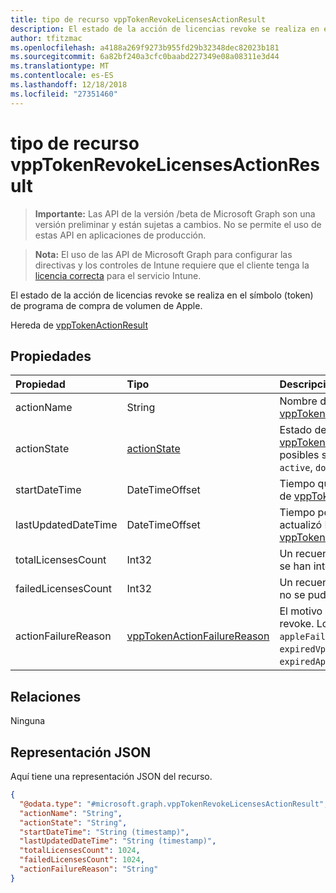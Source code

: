 ```yaml
---
title: tipo de recurso vppTokenRevokeLicensesActionResult
description: El estado de la acción de licencias revoke se realiza en el símbolo (token) de programa de compra de volumen de Apple.
author: tfitzmac
ms.openlocfilehash: a4188a269f9273b955fd29b32348dec82023b181
ms.sourcegitcommit: 6a82bf240a3cfc0baabd227349e08a08311e3d44
ms.translationtype: MT
ms.contentlocale: es-ES
ms.lasthandoff: 12/18/2018
ms.locfileid: "27351460"
---
```

# <a name="vpptokenrevokelicensesactionresult-resource-type"></a>tipo de recurso vppTokenRevokeLicensesActionResult

> **Importante:** Las API de la versión /beta de Microsoft Graph son una versión preliminar y están sujetas a cambios. No se permite el uso de estas API en aplicaciones de producción.

> **Nota:** El uso de las API de Microsoft Graph para configurar las directivas y los controles de Intune requiere que el cliente tenga la [licencia correcta](https://go.microsoft.com/fwlink/?linkid=839381) para el servicio Intune.

El estado de la acción de licencias revoke se realiza en el símbolo (token) de programa de compra de volumen de Apple.

Hereda de [vppTokenActionResult](../resources/intune-onboarding-vpptokenactionresult.md)

## <a name="properties"></a>Propiedades
|Propiedad|Tipo|Descripción|
|:---|:---|:---|
|actionName|String|Nombre de la acción Inherited desde [vppTokenActionResult](../resources/intune-onboarding-vpptokenactionresult.md)|
|actionState|[actionState](../resources/intune-shared-actionstate.md)|Estado de la acción Inherited desde [vppTokenActionResult](../resources/intune-onboarding-vpptokenactionresult.md). Los valores posibles son: `none`, `pending`, `canceled`, `active`, `done`, `failed` y `notSupported`.|
|startDateTime|DateTimeOffset|Tiempo que se inició la acción se hereda de [vppTokenActionResult](../resources/intune-onboarding-vpptokenactionresult.md)|
|lastUpdatedDateTime|DateTimeOffset|Tiempo por última vez el estado de acción actualizó Inherited desde [vppTokenActionResult](../resources/intune-onboarding-vpptokenactionresult.md)|
|totalLicensesCount|Int32|Un recuento del número de licencias que se han intentado se va a revocar.|
|failedLicensesCount|Int32|Un recuento del número de licencias que no se pudo revocar.|
|actionFailureReason|[vppTokenActionFailureReason](../resources/intune-shared-vpptokenactionfailurereason.md)|El motivo del error de acción de licencias revoke. Los valores posibles son: `none`, `appleFailure`, `internalError`, `expiredVppToken` y `expiredApplePushNotificationCertificate`.|

## <a name="relationships"></a>Relaciones
Ninguna
## <a name="json-representation"></a>Representación JSON
Aquí tiene una representación JSON del recurso.
<!-- {
  "blockType": "resource",
  "@odata.type": "microsoft.graph.vppTokenRevokeLicensesActionResult"
}
-->
``` json
{
  "@odata.type": "#microsoft.graph.vppTokenRevokeLicensesActionResult",
  "actionName": "String",
  "actionState": "String",
  "startDateTime": "String (timestamp)",
  "lastUpdatedDateTime": "String (timestamp)",
  "totalLicensesCount": 1024,
  "failedLicensesCount": 1024,
  "actionFailureReason": "String"
}
```





